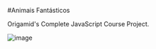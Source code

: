 #Animais Fantásticos

Origamid's Complete JavaScript Course Project.


![image](https://user-images.githubusercontent.com/62269978/127210795-a5c55731-acb7-472e-84cf-a9f456420877.png)

